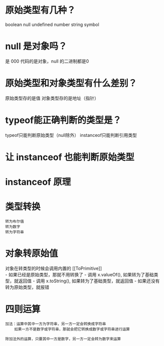 # 原始类型有几种？
boolean null undefined number string symbol

# null 是对象吗？
是
000 代码的是对象，null 的二进制都是0

# 原始类型和对象类型有什么差别？
原始类型存的是值
对象类型存的是地址（指针）


# typeof能正确判断的类型是？
typeof只能判断原始类型（null除外）
instanceof只能判断引用类型

# 让 instanceof 也能判断原始类型

# instanceof 原理



# 类型转换
    转为布尔值
    转为数字
    转为字符串

# 对象转原始值
对象在转类型的时候会调用内置的 [[ToPrimitive]]  
    - 如果已经是原始类型，那就不用转换了
    - 调用 x.valueOf(), 如果转为了基础类型，就返回值
    - 调用 x.toString(), 如果转为了基础类型，就返回值
    - 如果还没有转为原始类型，就报错


# 四则运算
    加法：运算中其中一方为字符串，另一方一定会转换成字符串
        如果一方不是数字或字符串，那就会把它转换成数字或字符串进行运算
    
    除加法外的运算，只要其中一方是数字，另一方一定会转为数字来运算